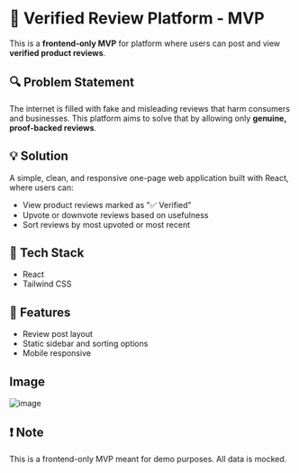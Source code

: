 
# 🧾 Verified Review Platform - MVP

This is a **frontend-only MVP** for platform where users can post and view **verified product reviews**.

## 🔍 Problem Statement
The internet is filled with fake and misleading reviews that harm consumers and businesses. This platform aims to solve that by allowing only **genuine, proof-backed reviews**.

## 💡 Solution
A simple, clean, and responsive one-page web application built with React, where users can:
- View product reviews marked as "✅ Verified"
- Upvote or downvote reviews based on usefulness
- Sort reviews by most upvoted or most recent

## 🚀 Tech Stack
- React 
- Tailwind CSS 

## 📌 Features
- Review post layout 
- Static sidebar and sorting options
- Mobile responsive

##  Image
![image](https://github.com/user-attachments/assets/047533f5-7516-4434-aae5-c1eaa8abfff4)



## ❗ Note
This is a frontend-only MVP meant for demo purposes. All data is mocked.

